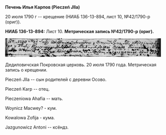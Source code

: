 **Печень Илья Карпов (Pieczeń Jlla)**

20 июля 1790 г -- крещение (НИАБ 136-13-894, лист 10, №42/1790-р
(ориг)).

**НИАБ 136-13-894:** Лист 10. **Метрическая запись №42/1790-р (ориг).**

![](./media/f33a56ad2f7e16f5af7e00cd4eeac87c1f444b0d.png)

Дедиловичская Покровская церковь. 20 июля 1790 года. Метрическая запись
о крещении.

Pieczeń Jlla -- сын родителей с деревни Осово.

Pieczeń Karp -- отец.

Pieczeniowa Ahafia -- мать.

Woynicz Macwey? - кум.

Kowalowa Zofija - кума.

Jazgunowicz Antoni -- ксёндз.
